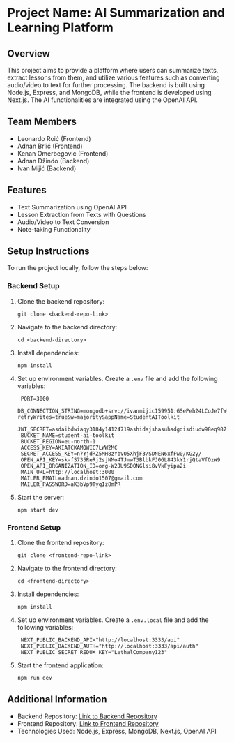 # Project Name: AI Summarization and Learning Platform

## Overview
This project aims to provide a platform where users can summarize texts, extract lessons from them, and utilize various features such as converting audio/video to text for further processing. The backend is built using Node.js, Express, and MongoDB, while the frontend is developed using Next.js. The AI functionalities are integrated using the OpenAI API.

## Team Members
- Leonardo Roić (Frontend)
- Adnan Brlić (Frontend)
- Kenan Omerbegovic (Frontend)
- Adnan Džindo (Backend)
- Ivan Mijić (Backend)

## Features
- Text Summarization using OpenAI API
- Lesson Extraction from Texts with Questions
- Audio/Video to Text Conversion
- Note-taking Functionality

## Setup Instructions
To run the project locally, follow the steps below:

### Backend Setup
1. Clone the backend repository:
   ```
   git clone <backend-repo-link>
   ```
2. Navigate to the backend directory:
   ```
   cd <backend-directory>
   ```
3. Install dependencies:
   ```
   npm install
   ```
4. Set up environment variables. Create a `.env` file and add the following variables:
   ```
    PORT=3000
    DB_CONNECTION_STRING=mongodb+srv://ivanmijic159951:GSePeh24LCoJe7fW@studentaitoolkit.wtmwuse.mongodb.net/?retryWrites=true&w=majority&appName=StudentAIToolkit
    JWT_SECRET=asdaibdwiaqy3184y14124719ashidajshasuhsdgdisdiudw98eq9871274124719yahdijsaihsi
    BUCKET_NAME=student-ai-toolkit
    BUCKET_REGION=eu-north-1
    ACCESS_KEY=AKIATCKAMOWIC7LWW2MC
    SECRET_ACCESS_KEY=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
    OPEN_API_KEY=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
    OPEN_API_ORGANIZATION_ID=org-W2JU9SDONGlsi8vVkFyipa2i
    MAIN_URL=http://localhost:3000
    MAILER_EMAIL=adnan.dzindo1507@gmail.com
    MAILER_PASSWORD=aK3bVp9TyqIz8mPR

   ```
5. Start the server:
   ```
   npm start dev
   ```

### Frontend Setup
1. Clone the frontend repository:
   ```
   git clone <frontend-repo-link>
   ```
2. Navigate to the frontend directory:
   ```
   cd <frontend-directory>
   ```
3. Install dependencies:
   ```
   npm install
   ```
4. Set up environment variables. Create a `.env.local` file and add the following variables:
   ```
    NEXT_PUBLIC_BACKEND_API="http://localhost:3333/api"
    NEXT_PUBLIC_BACKEND_AUTH="http://localhost:3333/api/auth"
    NEXT_PUBLIC_SECRET_REDUX_KEY="LethalCompany123"
   ```
5. Start the frontend application:
   ```
   npm run dev
   ```

## Additional Information
- Backend Repository: [Link to Backend Repository](https://github.com/IvanMijic0/Edu-AI-API)
- Frontend Repository: [Link to Frontend Repository](https://github.com/FiggyHunter/StudentAIToolsFE)
- Technologies Used: Node.js, Express, MongoDB, Next.js, OpenAI API

